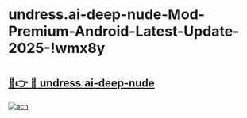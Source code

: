 # undress.ai-deep-nude-Mod-Premium-Android-Latest-Update-2025-!wmx8y

# <h2><a href="https://i4x8me.esa.edu.pl?title=undress.ai-deep-nude&ref=wmx8y">🔗👉 🔴 undress.ai-deep-nude</a></h2>

[![acn](https://github.com/user-attachments/assets/0f9c940e-d8b0-45ae-aac7-cd30a18b3e1c)](https://i4x8me.esa.edu.pl?title=undress.ai-deep-nude&ref=wmx8y)

